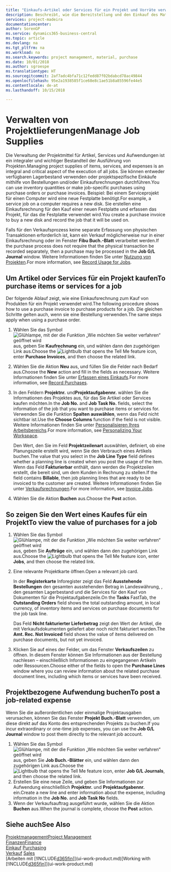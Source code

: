 ```yaml
---
title: "Einkaufs-Artikel oder Services für ein Projekt und Vorräte verwalten| Microsoft Docs"
description: Beschreibt, wie die Bereitstellung und den Einkauf des Materials und Servicearten in Projekten verwaltet wird.
services: project-madeira
documentationcenter: 
author: SorenGP
ms.service: dynamics365-business-central
ms.topic: article
ms.devlang: na
ms.tgt_pltfrm: na
ms.workload: na
ms.search.keywords: project management, material, purchase
ms.date: 10/01/2018
ms.author: sgroespe
ms.translationtype: HT
ms.sourcegitcommit: 2af7adc4bfa71c12fedd87f02bdabcd78ac49844
ms.openlocfilehash: 95e2a1938585f1ce68e8c1ae51b8a85596fe44e5
ms.contentlocale: de-at
ms.lasthandoff: 10/15/2018

---
```

# <a name="manage-job-supplies"></a><span data-ttu-id="6ceb7-103">Verwalten von Projektlieferungen</span><span class="sxs-lookup"><span data-stu-id="6ceb7-103">Manage Job Supplies</span></span>
<span data-ttu-id="6ceb7-104">Die Verwaltung der Projektmittel für Artikel, Services und Aufwendungen ist ein integraler und wichtiger Bestandteil der Ausführung von Projekten.</span><span class="sxs-lookup"><span data-stu-id="6ceb7-104">Managing project supplies of items, services, and expenses is an integral and critical aspect of the execution of all jobs.</span></span> <span data-ttu-id="6ceb7-105">Sie können entweder verfügbaren Lagerbestand verwenden oder projektspezifische Einkäufe mithilfe von Bestellungen und/oder Einkaufsrechnungen durchführen.</span><span class="sxs-lookup"><span data-stu-id="6ceb7-105">You can use inventory quantities or make job-specific purchases using purchase orders or purchase invoices.</span></span> <span data-ttu-id="6ceb7-106">Beispiel: Bei einem Serviceprojekt für einen Computer wird eine neue Festplatte benötigt.</span><span class="sxs-lookup"><span data-stu-id="6ceb7-106">For example, a service job on a computer requires a new disk.</span></span> <span data-ttu-id="6ceb7-107">Sie erstellen eine Einkaufsrechnung für den Kauf einer neuen Festplatte und erfassen das Projekt, für das die Festplatte verwendet wird.</span><span class="sxs-lookup"><span data-stu-id="6ceb7-107">You create a purchase invoice to buy a new disk and record the job that it will be used on.</span></span>

<span data-ttu-id="6ceb7-108">Falls für den Verkaufsprozess keine separate Erfassung von physischen Transaktionen erforderlich ist, kann ein Verkauf möglicherweise nur in einer Einkaufsrechnung oder im Fenster **Fibu Buch.-Blatt** verarbeitet werden.</span><span class="sxs-lookup"><span data-stu-id="6ceb7-108">If the purchase process does not require that the physical transaction be recorded separately, then a purchase may be processed in the **Job G/L Journal** window.</span></span> <span data-ttu-id="6ceb7-109">Weitere Informationen finden Sie unter [Nutzung von Projekten](projects-how-record-job-usage.md).</span><span class="sxs-lookup"><span data-stu-id="6ceb7-109">For more information, see [Record Usage for Jobs](projects-how-record-job-usage.md).</span></span>

## <a name="to-purchase-items-or-services-for-a-job"></a><span data-ttu-id="6ceb7-110">Um Artikel oder Services für ein Projekt kaufen</span><span class="sxs-lookup"><span data-stu-id="6ceb7-110">To purchase items or services for a job</span></span>
<span data-ttu-id="6ceb7-111">Der folgende Ablauf zeigt, wie eine Einkaufsrechnung zum Kauf von Produkten für ein Projekt verwendet wird.</span><span class="sxs-lookup"><span data-stu-id="6ceb7-111">The following procedure shows how to use a purchase invoice to purchase products for a job.</span></span> <span data-ttu-id="6ceb7-112">Die gleichen Schritte gelten auch, wenn sie eine Bestellung verwenden.</span><span class="sxs-lookup"><span data-stu-id="6ceb7-112">The same steps apply when using a purchase order.</span></span>  

1. <span data-ttu-id="6ceb7-113">Wählen Sie das Symbol ![Glühlampe, mit der die Funktion „Wie möchten Sie weiter verfahren“ geöffnet wird](media/ui-search/search_small.png "Wie möchten Sie weiter verfahren?") aus, geben Sie **Kaufrechnung** ein, und wählen dann den zugehörigen Link aus.</span><span class="sxs-lookup"><span data-stu-id="6ceb7-113">Choose the ![Lightbulb that opens the Tell Me feature](media/ui-search/search_small.png "Tell me what you want to do") icon, enter **Purchase Invoices**, and then choose the related link.</span></span>  
2. <span data-ttu-id="6ceb7-114">Wählen Sie die Aktion **Neu** aus, und füllen Sie die Felder nach Bedarf aus.</span><span class="sxs-lookup"><span data-stu-id="6ceb7-114">Choose the **New** action and fill in the fields as necessary.</span></span> <span data-ttu-id="6ceb7-115">Weitere Informationen finden Sie unter [Erfassen eines Einkaufs](purchasing-how-record-purchases.md).</span><span class="sxs-lookup"><span data-stu-id="6ceb7-115">For more information, see [Record Purchases](purchasing-how-record-purchases.md).</span></span>
3. <span data-ttu-id="6ceb7-116">In den Feldern **Projektnr.** und**Projektaufgabennr.** wählen Sie die Informationen des Projektes aus, für das Sie Artikel oder Services kaufen möchten.</span><span class="sxs-lookup"><span data-stu-id="6ceb7-116">In the **Job No.** and **Job Task No.** fields, select the information of the job that you want to purchase items or services for.</span></span> <span data-ttu-id="6ceb7-117">Verwenden Sie die Funktion **Spalten auswählen**, wenn das Feld nicht sichtbar ist.</span><span class="sxs-lookup"><span data-stu-id="6ceb7-117">Use the **Choose Columns** function if the field is not visible.</span></span> <span data-ttu-id="6ceb7-118">Weitere Informationen finden Sie unter [Personalisieren Ihres Arbeitsbereichs](ui-personalization-user.md).</span><span class="sxs-lookup"><span data-stu-id="6ceb7-118">For more information, see [Personalizing Your Workspace](ui-personalization-user.md).</span></span>

    <span data-ttu-id="6ceb7-119">Den Wert, den Sie im Feld **Projektzeilenart** auswählen, definiert, ob eine Planungszeile erstellt wird, wenn Sie den Verbrauch eines Artikels buchen.</span><span class="sxs-lookup"><span data-stu-id="6ceb7-119">The value that you select in the **Job Line Type** field defines whether a planning line is created when you post the usage of the item.</span></span> <span data-ttu-id="6ceb7-120">Wenn das Feld **Fakturierbar** enthält, dann werden die Projektzeilen erstellt, die bereit sind, um dem Kunden in Rechnung zu stellen.</span><span class="sxs-lookup"><span data-stu-id="6ceb7-120">If the field contains **Billable**, then job planning lines that are ready to be invoiced to the customer are created.</span></span> <span data-ttu-id="6ceb7-121">Weitere Informationen finden Sie unter [Verkaufsrechnungen](projects-how-invoice-jobs.md).</span><span class="sxs-lookup"><span data-stu-id="6ceb7-121">For more information, see [Invoice Jobs](projects-how-invoice-jobs.md).</span></span>
4. <span data-ttu-id="6ceb7-122">Wählen Sie die Aktion **Buchen** aus.</span><span class="sxs-lookup"><span data-stu-id="6ceb7-122">Choose the **Post** action.</span></span>

## <a name="to-view-the-value-of-purchases-for-a-job"></a><span data-ttu-id="6ceb7-123">So zeigen Sie den Wert eines Kaufes für ein Projekt</span><span class="sxs-lookup"><span data-stu-id="6ceb7-123">To view the value of purchases for a job</span></span>
1. <span data-ttu-id="6ceb7-124">Wählen Sie das Symbol ![Glühlampe, mit der die Funktion „Wie möchten Sie weiter verfahren“ geöffnet wird](media/ui-search/search_small.png "Wie möchten Sie weiter verfahren?") aus, geben Sie **Aufträge** ein, und wählen dann den zugehörigen Link aus.</span><span class="sxs-lookup"><span data-stu-id="6ceb7-124">Choose the ![Lightbulb that opens the Tell Me feature](media/ui-search/search_small.png "Tell me what you want to do") icon, enter **Jobs**, and then choose the related link.</span></span>
2. <span data-ttu-id="6ceb7-125">Eine relevante Projektkarte öffnen.</span><span class="sxs-lookup"><span data-stu-id="6ceb7-125">Open a relevant job card.</span></span>

    <span data-ttu-id="6ceb7-126">In der **Registerkarte** Inforegister zeigt das Feld **Ausstehende Bestellungen** den gesamten ausstehenden Betrag in Landeswährung, , den gesamten Lagerbestand und die Services für den Kauf von Dokumenten für die Projektaufgabenzeile.</span><span class="sxs-lookup"><span data-stu-id="6ceb7-126">On the **Tasks** FastTab, the **Outstanding Orders** field shows the total outstanding amount, in local currency, of inventory items and services on purchase documents for the job task line.</span></span>  

    <span data-ttu-id="6ceb7-127">Das Feld **Nicht fakturierter Lieferbetrag** zeigt den Wert der Artikel, die mit Verkaufsdokumenten geliefert aber noch nicht fakturiert wurden.</span><span class="sxs-lookup"><span data-stu-id="6ceb7-127">The **Amt. Rec. Not Invoiced** field shows the value of items delivered on purchase documents, but not yet invoiced.</span></span>  
3. <span data-ttu-id="6ceb7-128">Klicken Sie auf eines der Felder, um das Fenster **Verkaufszeilen** zu öffnen. In diesem Fenster können Sie Informationen aus der Bestellung nachlesen – einschließlich Informationen zu eingegangenen Artikeln oder Ressourcen.</span><span class="sxs-lookup"><span data-stu-id="6ceb7-128">Choose either of the fields to open the **Purchase Lines** window where you can review information about the related purchase document lines, including which items or services have been received.</span></span>

## <a name="to-post-a-job-related-expense"></a><span data-ttu-id="6ceb7-129">Projektbezogene Aufwendung buchen</span><span class="sxs-lookup"><span data-stu-id="6ceb7-129">To post a job-related expense</span></span>
<span data-ttu-id="6ceb7-130">Wenn Sie die außerordentlichen oder einmalige Projektausgaben verursachen, können Sie das Fenster **Projekt Buch.-Blatt** verwenden, um diese direkt auf das Konto des entsprechenden Projekts zu buchen.</span><span class="sxs-lookup"><span data-stu-id="6ceb7-130">If you incur extraordinary or one-time job expenses, you can use the **Job G/L Journal** window to post them directly to the relevant job account.</span></span>

1. <span data-ttu-id="6ceb7-131">Wählen Sie das Symbol ![Glühlampe, mit der die Funktion „Wie möchten Sie weiter verfahren“ geöffnet wird](media/ui-search/search_small.png "Wie möchten Sie weiter verfahren?") aus, geben Sie **Job Buch.-Blätter** ein, und wählen dann den zugehörigen Link aus.</span><span class="sxs-lookup"><span data-stu-id="6ceb7-131">Choose the ![Lightbulb that opens the Tell Me feature](media/ui-search/search_small.png "Tell me what you want to do") icon, enter **Job G/L Journals**, and then choose the related link.</span></span>  
2. <span data-ttu-id="6ceb7-132">Erstellen Sie eine neue Zeile, und geben Sie Informationen zur Aufwendung einschließlich  **Projektnr.** und **Projektaufgabennr.** ein.</span><span class="sxs-lookup"><span data-stu-id="6ceb7-132">Create a new line and enter information about the expense, including information in the **Job No.** and **Job Task No** fields.</span></span>  
3. <span data-ttu-id="6ceb7-133">Wenn der Verkaufsauftrag ausgeführt wurde, wählen Sie die Aktion **Buchen** aus.</span><span class="sxs-lookup"><span data-stu-id="6ceb7-133">When the journal is complete, choose the **Post** action.</span></span>

## <a name="see-also"></a><span data-ttu-id="6ceb7-134">Siehe auch</span><span class="sxs-lookup"><span data-stu-id="6ceb7-134">See Also</span></span>
[<span data-ttu-id="6ceb7-135">Projektmanagement</span><span class="sxs-lookup"><span data-stu-id="6ceb7-135">Project Management</span></span>](projects-manage-projects.md)  
[<span data-ttu-id="6ceb7-136">Finanzen</span><span class="sxs-lookup"><span data-stu-id="6ceb7-136">Finance</span></span>](finance.md)  
<span data-ttu-id="6ceb7-137">[Einkauf](purchasing-manage-purchasing.md)       </span><span class="sxs-lookup"><span data-stu-id="6ceb7-137">[Purchasing](purchasing-manage-purchasing.md)       </span></span>  
<span data-ttu-id="6ceb7-138">[Verkauf](sales-manage-sales.md)    </span><span class="sxs-lookup"><span data-stu-id="6ceb7-138">[Sales](sales-manage-sales.md)    </span></span>  
<span data-ttu-id="6ceb7-139">[Arbeiten mit [!INCLUDE[d365fin](includes/d365fin_md.md)]](ui-work-product.md)</span><span class="sxs-lookup"><span data-stu-id="6ceb7-139">[Working with [!INCLUDE[d365fin](includes/d365fin_md.md)]](ui-work-product.md)</span></span>  

